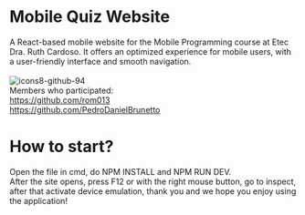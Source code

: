 # Mobile Quiz Website
A React-based mobile website for the Mobile Programming course at Etec Dra. Ruth Cardoso. It offers an optimized experience for mobile users, with a user-friendly interface and smooth navigation.
<br>
<br>
![icons8-github-94](https://github.com/PedroDanielBrunetto/FirstMobile-QuizApp/assets/110430451/54d1f0d5-96e8-4832-9d86-ae0878ef1102) <br>
  Members who participated: <br>
  https://github.com/rom013 <br>
  https://github.com/PedroDanielBrunetto
  
# How to start?

Open the file in cmd, do NPM INSTALL and NPM RUN DEV. <br>
After the site opens, press F12 or with the right mouse button, go to inspect, after that activate device emulation, thank you and we hope you enjoy using the application!
